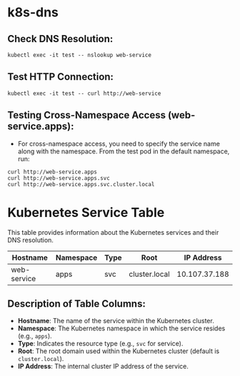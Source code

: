 # k8s-dns

## Check DNS Resolution:
```
kubectl exec -it test -- nslookup web-service
```
## Test HTTP Connection:
```
kubectl exec -it test -- curl http://web-service
```
## Testing Cross-Namespace Access (web-service.apps):
- For cross-namespace access, you need to specify the service name along with the namespace. From the test pod in the default namespace, run:
```
curl http://web-service.apps
curl http://web-service.apps.svc
curl http://web-service.apps.svc.cluster.local
```

# Kubernetes Service Table

This table provides information about the Kubernetes services and their DNS resolution.

| Hostname     | Namespace | Type | Root         | IP Address    |
|--------------|-----------|------|--------------|---------------|
| web-service  | apps      | svc  | cluster.local| 10.107.37.188 |

## Description of Table Columns:

- **Hostname**: The name of the service within the Kubernetes cluster.
- **Namespace**: The Kubernetes namespace in which the service resides (e.g., `apps`).
- **Type**: Indicates the resource type (e.g., `svc` for service).
- **Root**: The root domain used within the Kubernetes cluster (default is `cluster.local`).
- **IP Address**: The internal cluster IP address of the service.

